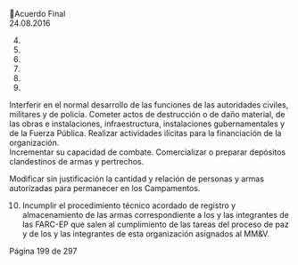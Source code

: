 Acuerdo Final  
24.08.2016  

4.
 
5.
 
6.
 
7.
 
8.
 
9.

Interferir en el normal desarrollo de las funciones de las autoridades civiles, militares y de policía. 
Cometer  actos  de  destrucción  o  de  daño  material,  de  las  obras  e  instalaciones,  infraestructura, 
instalaciones gubernamentales y de la Fuerza Pública. 
Realizar actividades ilícitas para la financiación de la organización.  
Incrementar su capacidad de combate. 
Comercializar o preparar depósitos clandestinos de armas y pertrechos.  

Modificar sin justificación la cantidad y relación de personas y armas autorizadas para permanecer 
en los Campamentos. 
 
10. Incumplir  el  procedimiento  técnico  acordado  de  registro  y  almacenamiento  de  las  armas 
correspondiente a los y las integrantes de las FARC-EP que salen al cumplimiento de las tareas del 
proceso de paz y de los y las integrantes de esta organización asignados al MM&V. 
 
 
 
 
 
 
 
 
 
 
 
 
 
 
 
 
 
 
 
 
 
 
 
 
 
 
 
 
 
Página 199 de 297 

 

